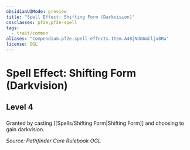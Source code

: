 ```yaml
---
obsidianUIMode: preview
title: "Spell Effect: Shifting Form (Darkvision)"
cssclasses: pf2e,pf2e-spell
tags:
  - trait/common
aliases: "Compendium.pf2e.spell-effects.Item.A48jNUOAmCljx8Ru"
license: OGL
---
```

# Spell Effect: Shifting Form (Darkvision)
## Level 4
### 






Granted by casting [[Spells/Shifting Form|Shifting Form]] and choosing to gain darkvision.

*Source: Pathfinder Core Rulebook*
*OGL*